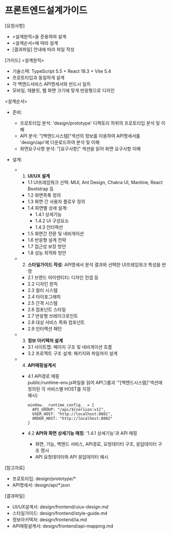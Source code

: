 # 프론트엔드설계가이드 

[요청사항]
- <설계원칙>을 준용하여 설계
- <설계순서>에 따라 설계
- [결과파일] 안내에 따라 파일 작성

[가이드]
<설계원칙>
- 기술스택: TypeScript 5.5 + React 18.3 + Vite 5.4
- 프로토타입과 동일하게 설계  
- 각 백엔드서비스 API명세서와 반드시 일치
- 모바일, 태블릿, 웹 화면 크기에 맞게 반응형으로 디자인  

<설계순서>
- 준비:
  - 프로토타입 분석: 'design/prototype' 디렉토리 하위의 프로토타입 분석 및 이해 
  - API 분석: "[백엔드시스템]"섹션의 정보를 이용하여 API명세서를 'design/api'에 다운로드하여 분석 및 이해
  - 화면요구사항 분석: "[요구사항]" 섹션을 읽어 화면 요구사항 이해

- 설계:
  - 1. **UI/UX 설계**
    - 1.1 UI프레임워크 선택: MUI, Ant Design, Chakra UI, Mantine, React Bootstrap 등    
    - 1.2 화면목록 정의
    - 1.3 화면 간 사용자 플로우 정의 
    - 1.4 화면별 상세 설계: 
      - 1.4.1 상세기능
      - 1.4.2 UI 구성요소
      - 1.4.3 인터랙션
    - 1.5 화면간 전환 및 네비게이션 
    - 1.6 반응형 설계 전략 
    - 1.7 접근성 보장 방안 
    - 1.8 성능 최적화 방안 

  - 2. **스타일가이드 작성**: 
    API명세서 분석 결과와 선택한 UI프레임워크 특성을 반영
    - 2.1 브랜드 아이덴티티: 디자인 컨셉 등 
    - 2.2 디자인 원칙  
    - 2.3 컬러 시스템 
    - 2.4 타이포그래피
    - 2.5 간격 시스템
    - 2.6 컴포넌트 스타일 
    - 2.7 반응형 브레이크포인트
    - 2.8 대상 서비스 특화 컴포넌트  
    - 2.9 인터랙션 패턴

  - 3. **정보 아키텍처 설계**
    - 3.1 사이트맵: 페이지 구조 및 네비게이션 흐름
    - 3.2 프로젝트 구조 설계: 패키지와 파일까지 설계

  - 4. **API매핑설계서**
    - 4.1 API경로 매핑  
      public/runtime-env.js파일을 읽어 API그룹과 '"[백엔드시스템]"섹션에 정의된 각 서비스별 HOST를 지정       
      예시)
      ```
      window.__runtime_config__ = { 
        API_GROUP: "/api/${version:v1}",
        USER_HOST: "http://localhost:8081",
        ORDER_HOST: "http://localhost:8082"
      }
      ```

    - 4.2 **API와 화면 상세기능 매칭**: '1.4.1 상세기능'과 API 매핑   
      - 화면, 기능, 백엔드 서비스, API경로, 요청데이터 구조, 응답데이터 구조 명시    
      - API 요청데이타와 API 응답데이터 예시 

[참고자료]
- 프로토타입: design/prototype/*
- API명세서: design/api/*.json

[결과파일]
- UI/UX설계서: design/frontend/uiux-design.md
- 스타일가이드: design/frontend/style-guide.md
- 정보아키텍처: design/frontend/ia.md
- API매핑설계서: design/frontend/api-mapping.md


